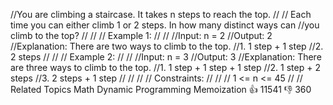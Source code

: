 //You are climbing a staircase. It takes n steps to reach the top. 
//
// Each time you can either climb 1 or 2 steps. In how many distinct ways can 
//you climb to the top? 
//
// 
// Example 1: 
//
// 
//Input: n = 2
//Output: 2
//Explanation: There are two ways to climb to the top.
//1. 1 step + 1 step
//2. 2 steps
// 
//
// Example 2: 
//
// 
//Input: n = 3
//Output: 3
//Explanation: There are three ways to climb to the top.
//1. 1 step + 1 step + 1 step
//2. 1 step + 2 steps
//3. 2 steps + 1 step
// 
//
// 
// Constraints: 
//
// 
// 1 <= n <= 45 
// 
// Related Topics Math Dynamic Programming Memoization 👍 11541 👎 360
